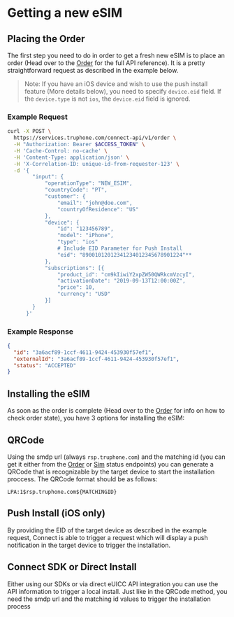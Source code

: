 # Getting a new eSIM

## Placing the Order

The first step you need to do in order to get a fresh new eSIM is to place an order (Head over to the [Order](../reference/orders.md) for the full API reference). It is a pretty straightforward request as described in the example below.

> Note: If you have an iOS device and wish to use the push install feature (More details below), you need to specify `device.eid` field. If the `device.type` is not `ios`, the `device.eid` field is ignored.

### Example Request

```bash
curl -X POST \
  https://services.truphone.com/connect-api/v1/order \
  -H "Authorization: Bearer $ACCESS_TOKEN" \
  -H 'Cache-Control: no-cache' \
  -H 'Content-Type: application/json' \
  -H 'X-Correlation-ID: unique-id-from-requester-123' \
  -d '{
      	"input": {
            "operationType": "NEW_ESIM",
            "countryCode": "PT",
            "customer": {
                "email": "john@doe.com",
                "countryOfResidence": "US"
            },
            "device": {
                "id": "123456789",
                "model": "iPhone",
                "type": "ios"
                # Include EID Parameter for Push Install
                "eid": "89001012012341234012345678901224"**
            },
      	    "subscriptions": [{
      	        "product_id": "cm9kIiwiY2xpZW50QWRkcmVzcyI",
      	        "activationDate": "2019-09-13T12:00:00Z",
      	        "price": 10,
      	        "currency": "USD"
      	    }]
      	}
      }'
```

### Example Response

```json
{
  "id": "3a6acf89-1ccf-4611-9424-453930f57ef1",
  "externalId": "3a6acf89-1ccf-4611-9424-453930f57ef1",
  "status": "ACCEPTED"
}
```

## Installing the eSIM

As soon as the order is complete (Head over to the [Order](../reference/orders.md) for info on how to check order state), you have 3 options for installing the eSIM:

## QRCode

Using the smdp url (always `rsp.truphone.com`) and the matching id (you can get it either from the [Order](../reference/orders.md) or [Sim](../reference/sims.md) status endpoints) you can generate a QRCode that is recognizable by the target device to start the installation proccess. The QRCode format should be as follows:

``` 
LPA:1$rsp.truphone.com${MATCHINGID}
```

## Push Install (iOS only) 

By providing the EID of the target device as described in the example request, Connect is able to trigger a request which will display a push notification in the target device to trigger the installation.
 

## Connect SDK or Direct Install

Either using our SDKs or via direct eUICC API integration you can use the API information to trigger a local install. Just like in the QRCode method, you need the smdp url and the matching id values to trigger the installation process
